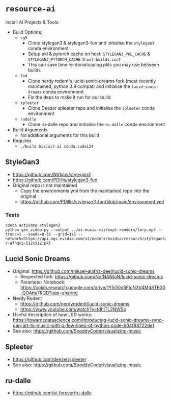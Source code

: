 # `resource-ai`
Install AI Projects & Tools.

* Build Options;
  * `sg3`
    * Clone stylegan3 & stylegan3-fun and initialise the `stylegan3` conda environment 
    * Setup pkl & pytorch cache on host: `STYLEGAN3_PKL_CACHE` & `STYLEGAN3_PYTORCH_CACHE` in `wsl-builds.conf`
    * This can save time re-donwloading pkls you may use between builds
  * `lsd`
    * Clone nerdy rodent's lucid-sonic-dreams fork (most recently maintained, python 3.9 compat) and initialise the `lucid-sonic-dreams` conda environment
    * Fix the deps to make it run for our build
  * `spleeter`
    * Clone Deezer spleeter repo and initialise the `spleeter` conda environment
  * `rudalle`
    * Clone ru-dalle repo and initialise the `ru-dalle` conda environment
* Build Arguments
  * No additional arguments for this build
* Requires
  * `./build biscuit-ai conda,cuda124`


## StyleGan3
* https://github.com/NVlabs/stylegan3
* https://github.com/PDillis/stylegan3-fun
* Original repo is not maintained
  * Copy the environments.yml from the maintained repo into the original
  * https://github.com/PDillis/stylegan3-fun/blob/main/environment.yml

### Tests
```
conda activate stylegan3
python gen_video.py --output ../ai-music-viz/expt-renders/lerp.mp4 --trunc=1 --seeds=0-31 --grid=1x1 --network=https://api.ngc.nvidia.com/v2/models/nvidia/research/stylegan3/versions/1/files/stylegan3-r-afhqv2-512x512.pkl
```


## Lucid Sonic Dreams
* Original: https://github.com/mikael-alafriz-deel/lucid-sonic-dreams
  * Respected fork: https://github.com/NotNANtoN/lucid-sonic-dreams
  * Parameter Notebook: https://colab.research.google.com/drive/1Y5i50xSFIuN3V4Md8TB30_GOAtts7RQD?usp=sharing
* Nerdy Rodent
  * https://github.com/nerdyrodent/lucid-sonic-dreams
  * https://www.youtube.com/watch?v=tdhiTL2NWSo
* Useful description of how LSD works: https://towardsdatascience.com/introducing-lucid-sonic-dreams-sync-gan-art-to-music-with-a-few-lines-of-python-code-b04f88722de1
* See also: https://github.com/SpoddyCoder/visualizing-music


## Spleeter
* https://github.com/deezer/spleeter
* See also: https://github.com/SpoddyCoder/visualizing-music


## ru-dalle
* https://github.com/ai-forever/ru-dalle